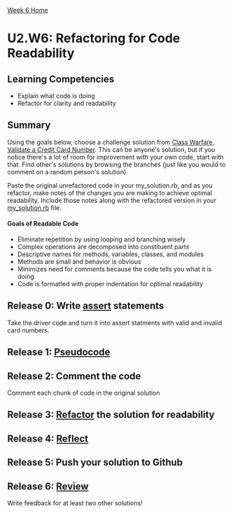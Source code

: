 [Week 6 Home](../)

# U2.W6: Refactoring for Code Readability


## Learning Competencies
- Explain what code is doing
- Refactor for clarity and readability

## Summary
Using the goals below, choose a challenge solution from [Class Warfare, Validate a Credit Card Number](../../week-5/6-validate-credit-card). This can be anyone's solution, but if you notice there's a lot of room for improvement with your own code, start with that. Find other's solutions by browsing the branches (just like you would to comment on a random person's solution).

Paste the original unrefactored code in your my_solution.rb, and as you refactor, make notes of the changes you are making to achieve optimal readability. Include those notes along with the refactored version in your [my_solution.rb](my_solution.rb) file.

#### Goals of Readable Code
- Eliminate repetition by using looping and branching wisely
- Complex operations are decomposed into constituent parts
- Descriptive names for methods, variables, classes, and modules
- Methods are small and behavior is obvious
- Minimizes need for comments because the code tells you what it is doing
- Code is formatted with proper indentation for optimal readability

## Release 0: Write [assert](../2-assert-statements) statements
Take the driver code and turn it into assert statments with valid and invalid card numbers.

## Release 1: [Pseudocode](https://github.com/Devbootcamp/phase-0-handbook/blob/master/coding-references/pseudocode.md)

## Release 2: Comment the code 
Comment each chunk of code in the original solution

## Release 3: [Refactor](https://github.com/Devbootcamp/phase-0-handbook/blob/master/coding-references/refactoring.md) the solution for readability

## Release 4: [Reflect](https://github.com/Devbootcamp/phase-0-handbook/blob/master/coding-references/reflection-guidelines.md)

## Release 5: Push your solution to Github

## Release 6: [Review](https://github.com/Devbootcamp/phase-0-handbook/blob/master/coding-references/review.md)
Write feedback for at least two other solutions!
